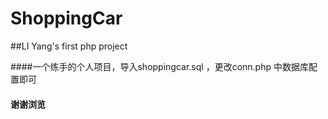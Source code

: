 ﻿# ShoppingCar

##LI Yang's first php project

####一个练手的个人项目，导入shoppingcar.sql ，更改conn.php 中数据库配置即可

#### 谢谢浏览